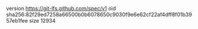 version https://git-lfs.github.com/spec/v1
oid sha256:82f29ed7258a66500b0b6078650c9030f9e6e62cf22af4dff8f01b3957eb1fee
size 12934
